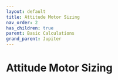 ```yaml
---
layout: default 
title: Attitude Motor Sizing
nav_order: 2
has_children: true
parent: Basic Calculations
grand_parent: Jupiter
---
```


# Attitude Motor Sizing